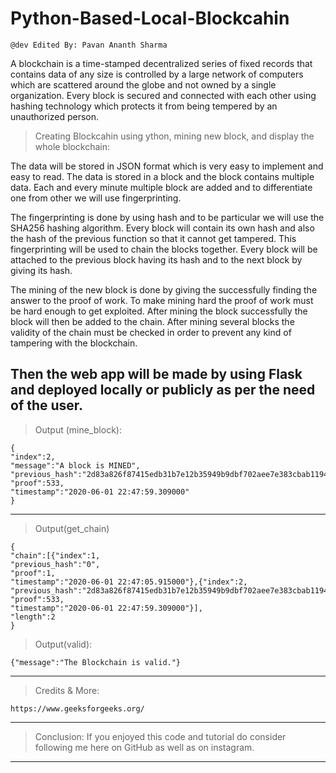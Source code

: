 # Python-Based-Local-Blockcahin
```
@dev Edited By: Pavan Ananth Sharma
```
A blockchain is a time-stamped decentralized series of fixed records that contains data of any size is controlled by a large network of computers which are scattered around the globe and not owned by a single organization. Every block is secured and connected with each other using hashing technology which protects it from being tempered by an unauthorized person. 
> Creating Blockcahin using ython, mining new block, and display the whole blockchain: 

The data will be stored in JSON format which is very easy to implement and easy to read. The data is stored in a block and the block contains multiple data. Each and every minute multiple block are added and to differentiate one from other we will use fingerprinting.

The fingerprinting is done by using hash and to be particular we will use the SHA256 hashing algorithm. Every block will contain its own hash and also the hash of the previous function so that it cannot get tampered. This fingerprinting will be used to chain the blocks together. Every block will be attached to the previous block having its hash and to the next block by giving its hash.

The mining of the new block is done by giving the successfully finding the answer to the proof of work. To make mining hard the proof of work must be hard enough to get exploited.
After mining the block successfully the block will then be added to the chain. After mining several blocks the validity of the chain must be checked in order to prevent any kind of tampering with the blockchain.

Then the web app will be made by using Flask and deployed locally or publicly as per the need of the user.
---------------------------------------------------------------------------------------------------------------------------------------------------------------------------------

>Output (mine_block):
```
{
"index":2,
"message":"A block is MINED",
"previous_hash":"2d83a826f87415edb31b7e12b35949b9dbf702aee7e383cbab119456847b957c",
"proof":533,
"timestamp":"2020-06-01 22:47:59.309000"
}

```

---------------------------------------------------------------------------------------------------------------------------------------------------------------------------------


>Output(get_chain)
```
{
"chain":[{"index":1,
"previous_hash":"0",
"proof":1,
"timestamp":"2020-06-01 22:47:05.915000"},{"index":2,
"previous_hash":"2d83a826f87415edb31b7e12b35949b9dbf702aee7e383cbab119456847b957c",
"proof":533,
"timestamp":"2020-06-01 22:47:59.309000"}],
"length":2
}
```
>Output(valid):
```
{"message":"The Blockchain is valid."}

```
---------------------------------------------------------------------------------------------------------------------------------------------------------------------------------
>Credits & More:
```
https://www.geeksforgeeks.org/

```
---------------------------------------------------------------------------------------------------------------------------------------------------------------------------------

>Conclusion:
If you enjoyed this code and tutorial do consider following me here on GitHub as well as on instagram.
---------------------------------------------------------------------------------------------------------------------------------------------------------------------------------
